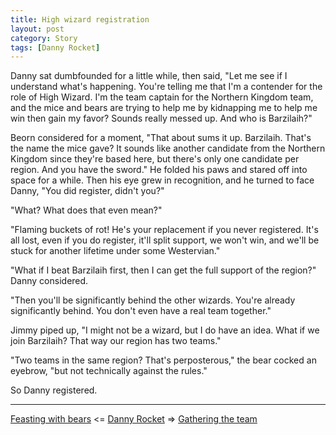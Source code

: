 ```yaml
---
title: High wizard registration
layout: post
category: Story
tags: [Danny Rocket]
---
```

Danny sat dumbfounded for a little while, then said, "Let me see if I understand what's happening. You're telling me that I'm a contender for the role of High Wizard. I'm the team captain for the Northern Kingdom team, and the mice and bears are trying to help me by kidnapping me to help me win then gain my favor? Sounds really messed up. And who is Barzilaih?"

<!-- more -->

Beorn considered for a moment, "That about sums it up. Barzilaih. That's the name the mice gave? It sounds like another candidate from the Northern Kingdom since they're based here, but there's only one candidate per region. And you have the sword." He folded his paws and stared off into space for a while. Then his eye grew in recognition, and he turned to face Danny, "You did register, didn't you?"

"What? What does that even mean?"

"Flaming buckets of rot! He's your replacement if you never registered. It's all lost, even if you do register, it'll split support, we won't win, and we'll be stuck for another lifetime under some Westervian."

"What if I beat Barzilaih first, then I can get the full support of the region?" Danny considered.

"Then you'll be significantly behind the other wizards. You're already significantly behind. You don't even have a real team together."

Jimmy piped up, "I might not be a wizard, but I do have an idea. What if we join Barzilaih? That way our region has two teams."

"Two teams in the same region? That's perposterous," the bear cocked an eyebrow, "but not technically against the rules."

So Danny registered.

---

[Feasting with bears](/story/2017/04/13/feasting-with-bears)  <= [Danny Rocket](/danny-rocket) =>  [Gathering the team](/story/2017/04/15/gathering-the-team)